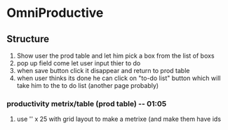 # OmniProductive

## Structure

1. Show user the prod table and let him pick a box from the list of boxs 
2. pop up field come let user input thier to do 
3. when save button click it disappear and return to prod table 
4. when user thinks its done he can click on "to-do list" button which will take him to the to do list (another page probably)

### productivity metrix/table (prod table) -- 01:05

1. use '<span>' x 25  with grid layout to make a metrixe (and make them have ids
